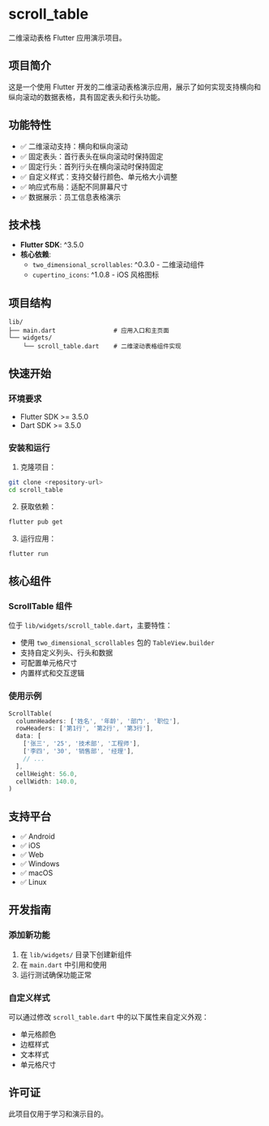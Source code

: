 # scroll_table

二维滚动表格 Flutter 应用演示项目。

## 项目简介

这是一个使用 Flutter 开发的二维滚动表格演示应用，展示了如何实现支持横向和纵向滚动的数据表格，具有固定表头和行头功能。

## 功能特性

- ✅ 二维滚动支持：横向和纵向滚动
- ✅ 固定表头：首行表头在纵向滚动时保持固定
- ✅ 固定行头：首列行头在横向滚动时保持固定
- ✅ 自定义样式：支持交替行颜色、单元格大小调整
- ✅ 响应式布局：适配不同屏幕尺寸
- ✅ 数据展示：员工信息表格演示

## 技术栈

- **Flutter SDK**: ^3.5.0
- **核心依赖**:
  - `two_dimensional_scrollables`: ^0.3.0 - 二维滚动组件
  - `cupertino_icons`: ^1.0.8 - iOS 风格图标

## 项目结构

```
lib/
├── main.dart                # 应用入口和主页面
└── widgets/
    └── scroll_table.dart    # 二维滚动表格组件实现
```

## 快速开始

### 环境要求

- Flutter SDK >= 3.5.0
- Dart SDK >= 3.5.0

### 安装和运行

1. 克隆项目：
```bash
git clone <repository-url>
cd scroll_table
```

2. 获取依赖：
```bash
flutter pub get
```

3. 运行应用：
```bash
flutter run
```

## 核心组件

### ScrollTable 组件

位于 `lib/widgets/scroll_table.dart`，主要特性：

- 使用 `two_dimensional_scrollables` 包的 `TableView.builder`
- 支持自定义列头、行头和数据
- 可配置单元格尺寸
- 内置样式和交互逻辑

### 使用示例

```dart
ScrollTable(
  columnHeaders: ['姓名', '年龄', '部门', '职位'],
  rowHeaders: ['第1行', '第2行', '第3行'],
  data: [
    ['张三', '25', '技术部', '工程师'],
    ['李四', '30', '销售部', '经理'],
    // ...
  ],
  cellHeight: 56.0,
  cellWidth: 140.0,
)
```

## 支持平台

- ✅ Android
- ✅ iOS
- ✅ Web
- ✅ Windows
- ✅ macOS
- ✅ Linux

## 开发指南

### 添加新功能

1. 在 `lib/widgets/` 目录下创建新组件
2. 在 `main.dart` 中引用和使用
3. 运行测试确保功能正常

### 自定义样式

可以通过修改 `scroll_table.dart` 中的以下属性来自定义外观：

- 单元格颜色
- 边框样式
- 文本样式
- 单元格尺寸

## 许可证

此项目仅用于学习和演示目的。
